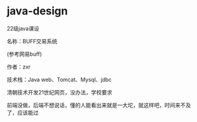 # java-design
22级java课设

名称：BUFF交易系统

(参考网易buff)

作者：zxr

技术栈：Java web、Tomcat、Mysql、jdbc

清朝技术开发21世纪网页，没办法，学校要求

前端没做，后端不想说话，懂的人能看出来就是一大坨，就这样吧，时间来不及了，应该能过
